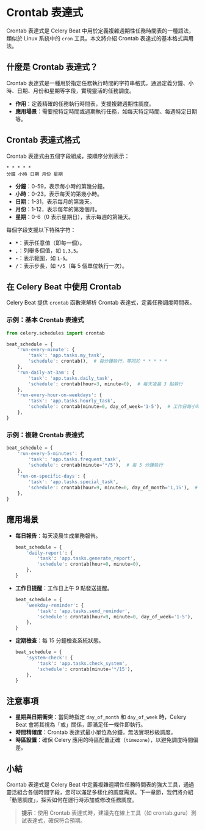 # Crontab 表達式

Crontab 表達式是 Celery Beat 中用於定義複雜週期性任務時間表的一種語法，類似於 Linux 系統中的 `cron` 工具。本文將介紹 Crontab 表達式的基本格式與用法。

## 什麼是 Crontab 表達式？

Crontab 表達式是一種用於指定任務執行時間的字符串格式，通過定義分鐘、小時、日期、月份和星期等字段，實現靈活的任務調度。

- **作用**：定義精確的任務執行時間表，支援複雜週期性調度。
- **應用場景**：需要按特定時間或週期執行任務，如每天特定時間、每週特定日期等。

## Crontab 表達式格式

Crontab 表達式由五個字段組成，按順序分別表示：
```
* * * * *
分鐘 小時 日期 月份 星期
```

- **分鐘**：0-59，表示每小時的第幾分鐘。
- **小時**：0-23，表示每天的第幾小時。
- **日期**：1-31，表示每月的第幾天。
- **月份**：1-12，表示每年的第幾個月。
- **星期**：0-6（0 表示星期日），表示每週的第幾天。

每個字段支援以下特殊字符：
- **`*`**：表示任意值（即每一個）。
- **`,`**：列舉多個值，如 `1,3,5`。
- **`-`**：表示範圍，如 `1-5`。
- **`/`**：表示步長，如 `*/5`（每 5 個單位執行一次）。

## 在 Celery Beat 中使用 Crontab

Celery Beat 提供 `crontab` 函數來解析 Crontab 表達式，定義任務調度時間表。

### 示例：基本 Crontab 表達式
```python
from celery.schedules import crontab

beat_schedule = {
    'run-every-minute': {
        'task': 'app.tasks.my_task',
        'schedule': crontab(),  # 每分鐘執行，等同於 * * * * *
    },
    'run-daily-at-3am': {
        'task': 'app.tasks.daily_task',
        'schedule': crontab(hour=3, minute=0),  # 每天凌晨 3 點執行
    },
    'run-every-hour-on-weekdays': {
        'task': 'app.tasks.hourly_task',
        'schedule': crontab(minute=0, day_of_week='1-5'),  # 工作日每小時執行
    },
}
```

### 示例：複雜 Crontab 表達式
```python
beat_schedule = {
    'run-every-5-minutes': {
        'task': 'app.tasks.frequent_task',
        'schedule': crontab(minute='*/5'),  # 每 5 分鐘執行
    },
    'run-on-specific-days': {
        'task': 'app.tasks.special_task',
        'schedule': crontab(hour=9, minute=0, day_of_month='1,15'),  # 每月 1 號與 15 號上午 9 點執行
    },
}
```

## 應用場景

- **每日報告**：每天凌晨生成業務報告。
  ```python
  beat_schedule = {
      'daily-report': {
          'task': 'app.tasks.generate_report',
          'schedule': crontab(hour=0, minute=0),
      },
  }
  ```
- **工作日提醒**：工作日上午 9 點發送提醒。
  ```python
  beat_schedule = {
      'weekday-reminder': {
          'task': 'app.tasks.send_reminder',
          'schedule': crontab(hour=9, minute=0, day_of_week='1-5'),
      },
  }
  ```
- **定期檢查**：每 15 分鐘檢查系統狀態。
  ```python
  beat_schedule = {
      'system-check': {
          'task': 'app.tasks.check_system',
          'schedule': crontab(minute='*/15'),
      },
  }
  ```

## 注意事項

- **星期與日期衝突**：當同時指定 `day_of_month` 和 `day_of_week` 時，Celery Beat 會將其視為「或」關係，即滿足任一條件即執行。
- **時間精確度**：Crontab 表達式最小單位為分鐘，無法實現秒級調度。
- **時區設置**：確保 Celery 應用的時區配置正確（`timezone`），以避免調度時間偏差。

## 小結

Crontab 表達式是 Celery Beat 中定義複雜週期性任務時間表的強大工具，通過靈活組合各個時間字段，您可以滿足多樣化的調度需求。下一章節，我們將介紹「動態調度」，探索如何在運行時添加或修改任務調度。

> **提示**：使用 Crontab 表達式時，建議先在線上工具（如 crontab.guru）測試表達式，確保符合預期。
